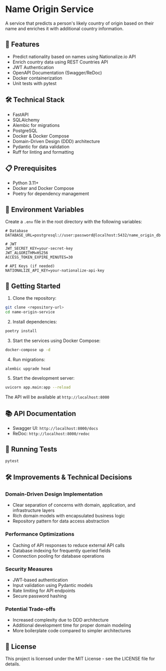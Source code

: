 # Name Origin Service

A service that predicts a person's likely country of origin based on their name and enriches it with additional country information.

## 🚀 Features

- Predict nationality based on names using Nationalize.io API
- Enrich country data using REST Countries API
- JWT Authentication
- OpenAPI Documentation (Swagger/ReDoc)
- Docker containerization
- Unit tests with pytest

## 🛠 Technical Stack

- FastAPI
- SQLAlchemy
- Alembic for migrations
- PostgreSQL
- Docker & Docker Compose
- Domain-Driven Design (DDD) architecture
- Pydantic for data validation
- Ruff for linting and formatting

## 📋 Prerequisites

- Python 3.11+
- Docker and Docker Compose
- Poetry for dependency management

## 🔧 Environment Variables

Create a `.env` file in the root directory with the following variables:

```env
# Database
DATABASE_URL=postgresql://user:password@localhost:5432/name_origin_db

# JWT
JWT_SECRET_KEY=your-secret-key
JWT_ALGORITHM=HS256
ACCESS_TOKEN_EXPIRE_MINUTES=30

# API Keys (if needed)
NATIONALIZE_API_KEY=your-nationalize-api-key
```

## 🚀 Getting Started

1. Clone the repository:
```bash
git clone <repository-url>
cd name-origin-service
```

2. Install dependencies:
```bash
poetry install
```

3. Start the services using Docker Compose:
```bash
docker-compose up -d
```

4. Run migrations:
```bash
alembic upgrade head
```

5. Start the development server:
```bash
uvicorn app.main:app --reload
```

The API will be available at `http://localhost:8000`

## 📚 API Documentation

- Swagger UI: `http://localhost:8000/docs`
- ReDoc: `http://localhost:8000/redoc`

## 🧪 Running Tests

```bash
pytest
```

## 🛠 Improvements & Technical Decisions

### Domain-Driven Design Implementation
- Clear separation of concerns with domain, application, and infrastructure layers
- Rich domain models with encapsulated business logic
- Repository pattern for data access abstraction

### Performance Optimizations
- Caching of API responses to reduce external API calls
- Database indexing for frequently queried fields
- Connection pooling for database operations

### Security Measures
- JWT-based authentication
- Input validation using Pydantic models
- Rate limiting for API endpoints
- Secure password hashing

### Potential Trade-offs
- Increased complexity due to DDD architecture
- Additional development time for proper domain modeling
- More boilerplate code compared to simpler architectures

## 📝 License

This project is licensed under the MIT License - see the LICENSE file for details. 